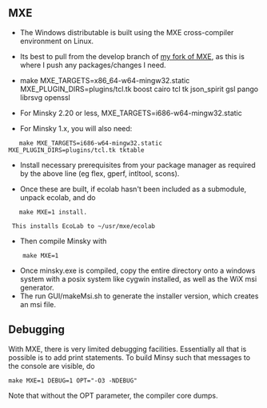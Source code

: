 ## MXE

- The Windows distributable is built using the MXE cross-compiler environment on Linux. 

- Its best to pull from the develop branch of [my fork of MXE](https://github.com/highperformancecoder/mxe), as this is where I push any packages/changes I need. 

- make MXE_TARGETS=x86_64-w64-mingw32.static MXE_PLUGIN_DIRS=plugins/tcl.tk boost cairo tcl tk json_spirit gsl pango librsvg openssl
- For Minsky 2.20 or less, MXE_TARGETS=i686-w64-mingw32.static

- For Minsky 1.x, you will also need:
~~~~
   make MXE_TARGETS=i686-w64-mingw32.static MXE_PLUGIN_DIRS=plugins/tcl.tk tktable
~~~~

- Install necessary prerequisites from your package manager as required by the above line (eg flex, gperf, intltool, scons).

- Once these are built, if ecolab hasn't been included as a submodule, unpack ecolab, and do

~~~~
   make MXE=1 install.
~~~~
     This installs EcoLab to ~/usr/mxe/ecolab

- Then compile Minsky with

~~~~
    make MXE=1
~~~~
- Once minsky.exe is compiled, copy the entire directory onto a windows system with a posix system like cygwin installed, as well as the WiX msi generator. 
- The run GUI/makeMsi.sh to generate the installer version, which creates an msi file.

## Debugging
With MXE, there is very limited debugging facilities. Essentially all that is possible is to add print statements. To build Minsy such that messages to the console are visible, do
~~~~
make MXE=1 DEBUG=1 OPT="-O3 -NDEBUG"
~~~~
Note that without the OPT parameter, the compiler core dumps.
